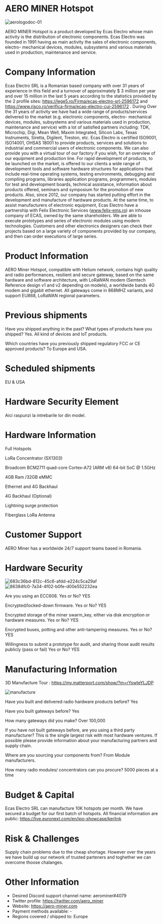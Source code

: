 # AERO MINER Hotspot

![aerologodoc-01](https://user-images.githubusercontent.com/100297185/155962059-a418abff-7856-414b-be4b-dffec867efed.png)

AERO MINER Hotspot is a product developed by Ecas Electro whose main activity is the distribution of electronic components. Ecas Electro was founded in 1991 having as main activity the sales of electronic components, electro- mechanical devices, modules, subsystems and various materials used in production, maintenance and service. 
# Company Information
Ecas Electro SRL is a Romanian based company with over 31 years of experience in this field and a turnover of approximately $ 3 million per year and over 15 million in the last 5 years according to the statistics provided by the 2 profile sites: https://lege5.ro/Firma/ecas-electro-srl-2596172 and https://www.risco.ro/verifica-firma/ecas-electro-cui-2596172 .
	During Over the 31 years of activity we have had a wide range of products/services delivered to the market (e.g. electronic components, electro- mechanical devices, modules, subsystems and various materials used in production, maintenance and service) with a lot of satisfied partners including: TDK, Microchip, Digi, Mean Well, Maxim Integrated, Silicon Labs, Texas Instruments, Siretta, Digilent, Treston, etc.
	Ecas Electro is certified ISO9001, ISO14001, OHSAS 18001 to provide products, services and solutions to industrial and commercial users of electronic components.
	We can also provide you with a virtual tour of our factory if you wish, for an overview of our equipment and production line. 
For rapid development of products, to be launched on the market, is offered to our clients a wide range of development tools and software hardware structures for applications that include real-time operating systems, testing environments, debugging and compiling programs, libraries application programs, programmers, modules for test and development boards, technical assistance, information about products offered, seminars and symposium for the promotion of new products. 
	Also, since 2012, our company has started putting effort in the development and manufacture of hardware products.
	At the same time, to assist manufacturers of electronic equipment, Ecas Electro have a partnership with Felix Electronic Services (www.felix-ems.ro) an inhouse company of ECAS, owned by the same shareholders.  We are able to execute prototypes and series of electronic modules using modern technologies. Customers and other electronics designers can check their projects based on a large variety of components provided by our company, and then can order executions of large series.
# Product Information
AERO Miner Hotspot, compatible with Helium network, contains high quality and radio performances, resilient and secure gateway, based on the same hardware and software architecture, with LoRaWAN modem (Semtech Reference design v1 and v2 depending on models), a worldwide bands 4G modem and gigabit ethernet.
All gateways come in 868MHZ variants, and support EU868, LoRaWAN regional parameters.
# Previous shipments
Have you shipped anything in the past? What types of products have you shipped? Yes. All kind of devices and IoT products.

Which countries have you previously shipped regulatory FCC or CE approved products? To Europe and USA.
# Scheduled shipments
EU & USA 
# Hardware Security Element
Aici raspunzi la intrebarile lor din model.
# Hardware Information
 Full Hotspots

 LoRa Concentrator (SX1303)

 Broadcom BCM2711 quad-core Cortex-A72 (ARM v8) 64-bit SoC @ 1.5GHz

 4GB Ram /32GB eMMC

 Ethernet and 4G Backhaul

 4G Backhaul (Optional)

 Lightning surge protection

 Fiberglass LoRa Antenna

# Customer Support
AERO Miner has a worldwide 24/7 support teams based in Romania.
# Hardware Security

![683c36bd-812c-45c6-afdd-e224c5ca29af](https://user-images.githubusercontent.com/100297185/155962555-bdeab259-1d5d-4bfb-a601-769dcd95103e.jpg)
![86384fc0-7a34-4f02-b0fe-d00e552232ea](https://user-images.githubusercontent.com/100297185/155962564-0029a50b-39ef-4a9b-8415-9dd9af439f93.jpg)

Are you using an ECC608. Yes or No? YES

Encrypted/locked-down firmware. Yes or No? YES

Encrypted storage of the miner swarm_key, either via disk encryption or hardware measures. Yes or No? YES

Encrypted buses, potting and other anti-tampering measures. Yes or No? YES

Willingness to submit a prototype for audit, and sharing those audit results publicly (pass or fail) Yes or No? YES

# Manufacturing Information
3D Manufacture Tour : https://my.matterport.com/show/?m=rYswteYLJDP

![manufacture](https://user-images.githubusercontent.com/100297185/155963874-aa88f256-99d4-409d-b9f7-c5560fc43885.png)

Have you built and delivered radio hardware products before? Yes

Have you built gateways before? Yes

How many gateways did you make? Over 100,000

If you have not built gateways before, are you using a third party manufacturer? This is the single largest risk with most hardware ventures. If possible please provide information about your manufacturing partners and supply chain.

Where are you sourcing your components from? From Module manufacturers.

How many radio modules/ concentrators can you procure? 5000 pieces at a time
# Budget & Capital
Ecas Electro SRL can manufacture 10K hotspots per month.
We have secured a budget for our first batch of  hotspots.
All financial information are public:
https://live.euronext.com/en/ipo-showcase/kerlink
# Risk & Challenges
Supply chain problems due to the cheap shortage. However over the years we have build up our network of trusted parteners and toghether we can overcome thoose chalanges. 
# Other Information
- Desired Discord support channel name: aerominer#4079
- Twitter profile: https://twitter.com/aero_miner
- Website: https://aero-miner.com
- Payment methods available: - 
- Regions covered / shipped to: Europe
